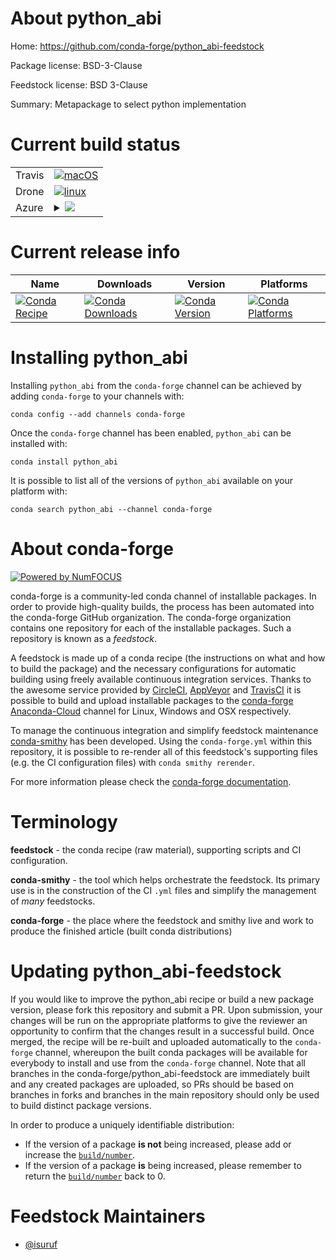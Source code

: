 About python_abi
================

Home: https://github.com/conda-forge/python_abi-feedstock

Package license: BSD-3-Clause

Feedstock license: BSD 3-Clause

Summary: Metapackage to select python implementation



Current build status
====================


<table><tr>
    <td>Travis</td>
    <td>
      <a href="https://travis-ci.com/conda-forge/python_abi-feedstock">
        <img alt="macOS" src="https://img.shields.io/travis/com/conda-forge/python_abi-feedstock/master.svg?label=macOS">
      </a>
    </td>
  </tr><tr>
    <td>Drone</td>
    <td>
      <a href="https://cloud.drone.io/conda-forge/python_abi-feedstock">
        <img alt="linux" src="https://img.shields.io/drone/build/conda-forge/master.svg?label=Linux">
      </a>
    </td>
  </tr>
    
  <tr>
    <td>Azure</td>
    <td>
      <details>
        <summary>
          <a href="https://dev.azure.com/conda-forge/feedstock-builds/_build/latest?definitionId=9015&branchName=master">
            <img src="https://dev.azure.com/conda-forge/feedstock-builds/_apis/build/status/python_abi-feedstock?branchName=master">
          </a>
        </summary>
        <table>
          <thead><tr><th>Variant</th><th>Status</th></tr></thead>
          <tbody><tr>
              <td>linux_aarch64_python_abi_tagcp27mupython_implcpythonpython_impl_version2.7python_version2.7</td>
              <td>
                <a href="https://dev.azure.com/conda-forge/feedstock-builds/_build/latest?definitionId=9015&branchName=master">
                  <img src="https://dev.azure.com/conda-forge/feedstock-builds/_apis/build/status/python_abi-feedstock?branchName=master&jobName=linux&configuration=linux_aarch64_python_abi_tagcp27mupython_implcpythonpython_impl_version2.7python_version2.7" alt="variant">
                </a>
              </td>
            </tr><tr>
              <td>linux_aarch64_python_abi_tagcp36mpython_implcpythonpython_impl_version3.6python_version3.6</td>
              <td>
                <a href="https://dev.azure.com/conda-forge/feedstock-builds/_build/latest?definitionId=9015&branchName=master">
                  <img src="https://dev.azure.com/conda-forge/feedstock-builds/_apis/build/status/python_abi-feedstock?branchName=master&jobName=linux&configuration=linux_aarch64_python_abi_tagcp36mpython_implcpythonpython_impl_version3.6python_version3.6" alt="variant">
                </a>
              </td>
            </tr><tr>
              <td>linux_aarch64_python_abi_tagcp37mpython_implcpythonpython_impl_version3.7python_version3.7</td>
              <td>
                <a href="https://dev.azure.com/conda-forge/feedstock-builds/_build/latest?definitionId=9015&branchName=master">
                  <img src="https://dev.azure.com/conda-forge/feedstock-builds/_apis/build/status/python_abi-feedstock?branchName=master&jobName=linux&configuration=linux_aarch64_python_abi_tagcp37mpython_implcpythonpython_impl_version3.7python_version3.7" alt="variant">
                </a>
              </td>
            </tr><tr>
              <td>linux_aarch64_python_abi_tagcp38python_implcpythonpython_impl_version3.8python_version3.8</td>
              <td>
                <a href="https://dev.azure.com/conda-forge/feedstock-builds/_build/latest?definitionId=9015&branchName=master">
                  <img src="https://dev.azure.com/conda-forge/feedstock-builds/_apis/build/status/python_abi-feedstock?branchName=master&jobName=linux&configuration=linux_aarch64_python_abi_tagcp38python_implcpythonpython_impl_version3.8python_version3.8" alt="variant">
                </a>
              </td>
            </tr><tr>
              <td>linux_aarch64_python_abi_tagpypy36_pp73python_implpypypython_impl_version7.3python_version3.6</td>
              <td>
                <a href="https://dev.azure.com/conda-forge/feedstock-builds/_build/latest?definitionId=9015&branchName=master">
                  <img src="https://dev.azure.com/conda-forge/feedstock-builds/_apis/build/status/python_abi-feedstock?branchName=master&jobName=linux&configuration=linux_aarch64_python_abi_tagpypy36_pp73python_implpypypython_impl_version7.3python_version3.6" alt="variant">
                </a>
              </td>
            </tr><tr>
              <td>linux_ppc64le_python_abi_tagcp27mupython_implcpythonpython_impl_version2.7python_version2.7</td>
              <td>
                <a href="https://dev.azure.com/conda-forge/feedstock-builds/_build/latest?definitionId=9015&branchName=master">
                  <img src="https://dev.azure.com/conda-forge/feedstock-builds/_apis/build/status/python_abi-feedstock?branchName=master&jobName=linux&configuration=linux_ppc64le_python_abi_tagcp27mupython_implcpythonpython_impl_version2.7python_version2.7" alt="variant">
                </a>
              </td>
            </tr><tr>
              <td>linux_ppc64le_python_abi_tagcp36mpython_implcpythonpython_impl_version3.6python_version3.6</td>
              <td>
                <a href="https://dev.azure.com/conda-forge/feedstock-builds/_build/latest?definitionId=9015&branchName=master">
                  <img src="https://dev.azure.com/conda-forge/feedstock-builds/_apis/build/status/python_abi-feedstock?branchName=master&jobName=linux&configuration=linux_ppc64le_python_abi_tagcp36mpython_implcpythonpython_impl_version3.6python_version3.6" alt="variant">
                </a>
              </td>
            </tr><tr>
              <td>linux_ppc64le_python_abi_tagcp37mpython_implcpythonpython_impl_version3.7python_version3.7</td>
              <td>
                <a href="https://dev.azure.com/conda-forge/feedstock-builds/_build/latest?definitionId=9015&branchName=master">
                  <img src="https://dev.azure.com/conda-forge/feedstock-builds/_apis/build/status/python_abi-feedstock?branchName=master&jobName=linux&configuration=linux_ppc64le_python_abi_tagcp37mpython_implcpythonpython_impl_version3.7python_version3.7" alt="variant">
                </a>
              </td>
            </tr><tr>
              <td>linux_ppc64le_python_abi_tagcp38python_implcpythonpython_impl_version3.8python_version3.8</td>
              <td>
                <a href="https://dev.azure.com/conda-forge/feedstock-builds/_build/latest?definitionId=9015&branchName=master">
                  <img src="https://dev.azure.com/conda-forge/feedstock-builds/_apis/build/status/python_abi-feedstock?branchName=master&jobName=linux&configuration=linux_ppc64le_python_abi_tagcp38python_implcpythonpython_impl_version3.8python_version3.8" alt="variant">
                </a>
              </td>
            </tr><tr>
              <td>linux_ppc64le_python_abi_tagpypy36_pp73python_implpypypython_impl_version7.3python_version3.6</td>
              <td>
                <a href="https://dev.azure.com/conda-forge/feedstock-builds/_build/latest?definitionId=9015&branchName=master">
                  <img src="https://dev.azure.com/conda-forge/feedstock-builds/_apis/build/status/python_abi-feedstock?branchName=master&jobName=linux&configuration=linux_ppc64le_python_abi_tagpypy36_pp73python_implpypypython_impl_version7.3python_version3.6" alt="variant">
                </a>
              </td>
            </tr><tr>
              <td>linux_python_abi_tagcp27mupython_implcpythonpython_impl_version2.7python_version2.7</td>
              <td>
                <a href="https://dev.azure.com/conda-forge/feedstock-builds/_build/latest?definitionId=9015&branchName=master">
                  <img src="https://dev.azure.com/conda-forge/feedstock-builds/_apis/build/status/python_abi-feedstock?branchName=master&jobName=linux&configuration=linux_python_abi_tagcp27mupython_implcpythonpython_impl_version2.7python_version2.7" alt="variant">
                </a>
              </td>
            </tr><tr>
              <td>linux_python_abi_tagcp35mpython_implcpythonpython_impl_version3.5python_version3.5</td>
              <td>
                <a href="https://dev.azure.com/conda-forge/feedstock-builds/_build/latest?definitionId=9015&branchName=master">
                  <img src="https://dev.azure.com/conda-forge/feedstock-builds/_apis/build/status/python_abi-feedstock?branchName=master&jobName=linux&configuration=linux_python_abi_tagcp35mpython_implcpythonpython_impl_version3.5python_version3.5" alt="variant">
                </a>
              </td>
            </tr><tr>
              <td>linux_python_abi_tagcp36mpython_implcpythonpython_impl_version3.6python_version3.6</td>
              <td>
                <a href="https://dev.azure.com/conda-forge/feedstock-builds/_build/latest?definitionId=9015&branchName=master">
                  <img src="https://dev.azure.com/conda-forge/feedstock-builds/_apis/build/status/python_abi-feedstock?branchName=master&jobName=linux&configuration=linux_python_abi_tagcp36mpython_implcpythonpython_impl_version3.6python_version3.6" alt="variant">
                </a>
              </td>
            </tr><tr>
              <td>linux_python_abi_tagcp37mpython_implcpythonpython_impl_version3.7python_version3.7</td>
              <td>
                <a href="https://dev.azure.com/conda-forge/feedstock-builds/_build/latest?definitionId=9015&branchName=master">
                  <img src="https://dev.azure.com/conda-forge/feedstock-builds/_apis/build/status/python_abi-feedstock?branchName=master&jobName=linux&configuration=linux_python_abi_tagcp37mpython_implcpythonpython_impl_version3.7python_version3.7" alt="variant">
                </a>
              </td>
            </tr><tr>
              <td>linux_python_abi_tagcp38python_implcpythonpython_impl_version3.8python_version3.8</td>
              <td>
                <a href="https://dev.azure.com/conda-forge/feedstock-builds/_build/latest?definitionId=9015&branchName=master">
                  <img src="https://dev.azure.com/conda-forge/feedstock-builds/_apis/build/status/python_abi-feedstock?branchName=master&jobName=linux&configuration=linux_python_abi_tagcp38python_implcpythonpython_impl_version3.8python_version3.8" alt="variant">
                </a>
              </td>
            </tr><tr>
              <td>linux_python_abi_tagpypy36_pp73python_implpypypython_impl_version7.3python_version3.6</td>
              <td>
                <a href="https://dev.azure.com/conda-forge/feedstock-builds/_build/latest?definitionId=9015&branchName=master">
                  <img src="https://dev.azure.com/conda-forge/feedstock-builds/_apis/build/status/python_abi-feedstock?branchName=master&jobName=linux&configuration=linux_python_abi_tagpypy36_pp73python_implpypypython_impl_version7.3python_version3.6" alt="variant">
                </a>
              </td>
            </tr><tr>
              <td>osx_python_abi_tagcp27mpython_implcpythonpython_impl_version2.7python_version2.7</td>
              <td>
                <a href="https://dev.azure.com/conda-forge/feedstock-builds/_build/latest?definitionId=9015&branchName=master">
                  <img src="https://dev.azure.com/conda-forge/feedstock-builds/_apis/build/status/python_abi-feedstock?branchName=master&jobName=osx&configuration=osx_python_abi_tagcp27mpython_implcpythonpython_impl_version2.7python_version2.7" alt="variant">
                </a>
              </td>
            </tr><tr>
              <td>osx_python_abi_tagcp35mpython_implcpythonpython_impl_version3.5python_version3.5</td>
              <td>
                <a href="https://dev.azure.com/conda-forge/feedstock-builds/_build/latest?definitionId=9015&branchName=master">
                  <img src="https://dev.azure.com/conda-forge/feedstock-builds/_apis/build/status/python_abi-feedstock?branchName=master&jobName=osx&configuration=osx_python_abi_tagcp35mpython_implcpythonpython_impl_version3.5python_version3.5" alt="variant">
                </a>
              </td>
            </tr><tr>
              <td>osx_python_abi_tagcp36mpython_implcpythonpython_impl_version3.6python_version3.6</td>
              <td>
                <a href="https://dev.azure.com/conda-forge/feedstock-builds/_build/latest?definitionId=9015&branchName=master">
                  <img src="https://dev.azure.com/conda-forge/feedstock-builds/_apis/build/status/python_abi-feedstock?branchName=master&jobName=osx&configuration=osx_python_abi_tagcp36mpython_implcpythonpython_impl_version3.6python_version3.6" alt="variant">
                </a>
              </td>
            </tr><tr>
              <td>osx_python_abi_tagcp37mpython_implcpythonpython_impl_version3.7python_version3.7</td>
              <td>
                <a href="https://dev.azure.com/conda-forge/feedstock-builds/_build/latest?definitionId=9015&branchName=master">
                  <img src="https://dev.azure.com/conda-forge/feedstock-builds/_apis/build/status/python_abi-feedstock?branchName=master&jobName=osx&configuration=osx_python_abi_tagcp37mpython_implcpythonpython_impl_version3.7python_version3.7" alt="variant">
                </a>
              </td>
            </tr><tr>
              <td>osx_python_abi_tagcp38python_implcpythonpython_impl_version3.8python_version3.8</td>
              <td>
                <a href="https://dev.azure.com/conda-forge/feedstock-builds/_build/latest?definitionId=9015&branchName=master">
                  <img src="https://dev.azure.com/conda-forge/feedstock-builds/_apis/build/status/python_abi-feedstock?branchName=master&jobName=osx&configuration=osx_python_abi_tagcp38python_implcpythonpython_impl_version3.8python_version3.8" alt="variant">
                </a>
              </td>
            </tr><tr>
              <td>osx_python_abi_tagpypy36_pp73python_implpypypython_impl_version7.3python_version3.6</td>
              <td>
                <a href="https://dev.azure.com/conda-forge/feedstock-builds/_build/latest?definitionId=9015&branchName=master">
                  <img src="https://dev.azure.com/conda-forge/feedstock-builds/_apis/build/status/python_abi-feedstock?branchName=master&jobName=osx&configuration=osx_python_abi_tagpypy36_pp73python_implpypypython_impl_version7.3python_version3.6" alt="variant">
                </a>
              </td>
            </tr><tr>
              <td>win_python_abi_tagcp27mpython_impl_version2.7python_version2.7</td>
              <td>
                <a href="https://dev.azure.com/conda-forge/feedstock-builds/_build/latest?definitionId=9015&branchName=master">
                  <img src="https://dev.azure.com/conda-forge/feedstock-builds/_apis/build/status/python_abi-feedstock?branchName=master&jobName=win&configuration=win_python_abi_tagcp27mpython_impl_version2.7python_version2.7" alt="variant">
                </a>
              </td>
            </tr><tr>
              <td>win_python_abi_tagcp35mpython_impl_version3.5python_version3.5</td>
              <td>
                <a href="https://dev.azure.com/conda-forge/feedstock-builds/_build/latest?definitionId=9015&branchName=master">
                  <img src="https://dev.azure.com/conda-forge/feedstock-builds/_apis/build/status/python_abi-feedstock?branchName=master&jobName=win&configuration=win_python_abi_tagcp35mpython_impl_version3.5python_version3.5" alt="variant">
                </a>
              </td>
            </tr><tr>
              <td>win_python_abi_tagcp36mpython_impl_version3.6python_version3.6</td>
              <td>
                <a href="https://dev.azure.com/conda-forge/feedstock-builds/_build/latest?definitionId=9015&branchName=master">
                  <img src="https://dev.azure.com/conda-forge/feedstock-builds/_apis/build/status/python_abi-feedstock?branchName=master&jobName=win&configuration=win_python_abi_tagcp36mpython_impl_version3.6python_version3.6" alt="variant">
                </a>
              </td>
            </tr><tr>
              <td>win_python_abi_tagcp37mpython_impl_version3.7python_version3.7</td>
              <td>
                <a href="https://dev.azure.com/conda-forge/feedstock-builds/_build/latest?definitionId=9015&branchName=master">
                  <img src="https://dev.azure.com/conda-forge/feedstock-builds/_apis/build/status/python_abi-feedstock?branchName=master&jobName=win&configuration=win_python_abi_tagcp37mpython_impl_version3.7python_version3.7" alt="variant">
                </a>
              </td>
            </tr><tr>
              <td>win_python_abi_tagcp38python_impl_version3.8python_version3.8</td>
              <td>
                <a href="https://dev.azure.com/conda-forge/feedstock-builds/_build/latest?definitionId=9015&branchName=master">
                  <img src="https://dev.azure.com/conda-forge/feedstock-builds/_apis/build/status/python_abi-feedstock?branchName=master&jobName=win&configuration=win_python_abi_tagcp38python_impl_version3.8python_version3.8" alt="variant">
                </a>
              </td>
            </tr>
          </tbody>
        </table>
      </details>
    </td>
  </tr>
</table>

Current release info
====================

| Name | Downloads | Version | Platforms |
| --- | --- | --- | --- |
| [![Conda Recipe](https://img.shields.io/badge/recipe-python_abi-green.svg)](https://anaconda.org/conda-forge/python_abi) | [![Conda Downloads](https://img.shields.io/conda/dn/conda-forge/python_abi.svg)](https://anaconda.org/conda-forge/python_abi) | [![Conda Version](https://img.shields.io/conda/vn/conda-forge/python_abi.svg)](https://anaconda.org/conda-forge/python_abi) | [![Conda Platforms](https://img.shields.io/conda/pn/conda-forge/python_abi.svg)](https://anaconda.org/conda-forge/python_abi) |

Installing python_abi
=====================

Installing `python_abi` from the `conda-forge` channel can be achieved by adding `conda-forge` to your channels with:

```
conda config --add channels conda-forge
```

Once the `conda-forge` channel has been enabled, `python_abi` can be installed with:

```
conda install python_abi
```

It is possible to list all of the versions of `python_abi` available on your platform with:

```
conda search python_abi --channel conda-forge
```


About conda-forge
=================

[![Powered by NumFOCUS](https://img.shields.io/badge/powered%20by-NumFOCUS-orange.svg?style=flat&colorA=E1523D&colorB=007D8A)](http://numfocus.org)

conda-forge is a community-led conda channel of installable packages.
In order to provide high-quality builds, the process has been automated into the
conda-forge GitHub organization. The conda-forge organization contains one repository
for each of the installable packages. Such a repository is known as a *feedstock*.

A feedstock is made up of a conda recipe (the instructions on what and how to build
the package) and the necessary configurations for automatic building using freely
available continuous integration services. Thanks to the awesome service provided by
[CircleCI](https://circleci.com/), [AppVeyor](https://www.appveyor.com/)
and [TravisCI](https://travis-ci.com/) it is possible to build and upload installable
packages to the [conda-forge](https://anaconda.org/conda-forge)
[Anaconda-Cloud](https://anaconda.org/) channel for Linux, Windows and OSX respectively.

To manage the continuous integration and simplify feedstock maintenance
[conda-smithy](https://github.com/conda-forge/conda-smithy) has been developed.
Using the ``conda-forge.yml`` within this repository, it is possible to re-render all of
this feedstock's supporting files (e.g. the CI configuration files) with ``conda smithy rerender``.

For more information please check the [conda-forge documentation](https://conda-forge.org/docs/).

Terminology
===========

**feedstock** - the conda recipe (raw material), supporting scripts and CI configuration.

**conda-smithy** - the tool which helps orchestrate the feedstock.
                   Its primary use is in the construction of the CI ``.yml`` files
                   and simplify the management of *many* feedstocks.

**conda-forge** - the place where the feedstock and smithy live and work to
                  produce the finished article (built conda distributions)


Updating python_abi-feedstock
=============================

If you would like to improve the python_abi recipe or build a new
package version, please fork this repository and submit a PR. Upon submission,
your changes will be run on the appropriate platforms to give the reviewer an
opportunity to confirm that the changes result in a successful build. Once
merged, the recipe will be re-built and uploaded automatically to the
`conda-forge` channel, whereupon the built conda packages will be available for
everybody to install and use from the `conda-forge` channel.
Note that all branches in the conda-forge/python_abi-feedstock are
immediately built and any created packages are uploaded, so PRs should be based
on branches in forks and branches in the main repository should only be used to
build distinct package versions.

In order to produce a uniquely identifiable distribution:
 * If the version of a package **is not** being increased, please add or increase
   the [``build/number``](https://conda.io/docs/user-guide/tasks/build-packages/define-metadata.html#build-number-and-string).
 * If the version of a package **is** being increased, please remember to return
   the [``build/number``](https://conda.io/docs/user-guide/tasks/build-packages/define-metadata.html#build-number-and-string)
   back to 0.

Feedstock Maintainers
=====================

* [@isuruf](https://github.com/isuruf/)

